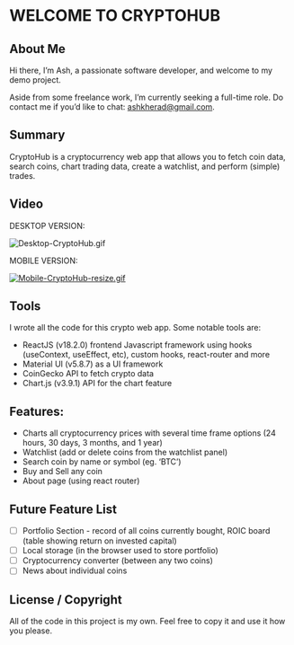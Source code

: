 # WELCOME TO CRYPTOHUB

## About Me
Hi there, I’m Ash, a passionate software developer, and welcome to my demo project.  

Aside from some freelance work, I’m currently seeking a full-time role.  Do contact me if you’d like to chat: ashkherad@gmail.com.

## Summary
CryptoHub is a cryptocurrency web app that allows you to fetch coin data, search coins, chart trading data, create a watchlist, and perform (simple) trades.  

## Video
DESKTOP VERSION:

![Desktop-CryptoHub.gif](https://s10.gifyu.com/images/Desktop-CryptoHub.gif)

MOBILE VERSION:

[![Mobile-CryptoHub-resize.gif](https://s2.gifyu.com/images/Mobile-CryptoHub-resize.gif)](https://gifyu.com/image/SIpHc)

## Tools
I wrote all the code for this crypto web app. Some notable tools are:

-	ReactJS (v18.2.0) frontend Javascript framework using hooks (useContext, useEffect, etc), custom hooks, react-router and more
-	Material UI (v5.8.7) as a UI framework
-	CoinGecko API to fetch crypto data
-	Chart.js (v3.9.1) API for the chart feature

## Features:
-	Charts all cryptocurrency prices with several time frame options (24 hours, 30 days, 3 months, and 1 year)
-	Watchlist (add or delete coins from the watchlist panel)
-	Search coin by name or symbol (eg. ‘BTC’) 
-	Buy and Sell any coin
-	About page (using react router)

## Future Feature List
- [ ] Portfolio Section - record of all coins currently bought, ROIC board (table showing return on invested capital)
- [ ] Local storage (in the browser used to store portfolio)
- [ ] Cryptocurrency converter (between any two coins)
- [ ] News about individual coins

## License / Copyright
All of the code in this project is my own.  Feel free to copy it and use it how you please.

